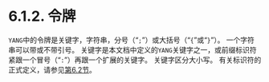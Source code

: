 # 6.1.2. 令牌

`YANG`中的令牌是关键字，字符串，分号（“`;`”）或大括号（“`{`”或“`}`”）。 一个字符串可以带或不带引号。 关键字是本文档中定义的`YANG`关键字之一，或前缀标识符紧跟一个冒号（“`:`”）再跟一个扩展的关键字。 关键字区分大小写。 有关标识符的正式定义，请参见[第6.2节](6.2.md)。
